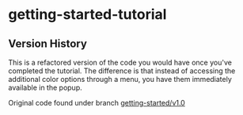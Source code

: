 # getting-started-tutorial

## Version History

This is a refactored version of the code you would have once you've completed the tutorial. The difference is that instead of accessing the additional color options through a menu, you have them immediately available in the popup. 

Original code found under branch [getting-started/v1.0](https://github.com/ivanscdo/chrome-extensions/tree/getting-started/v1.0)